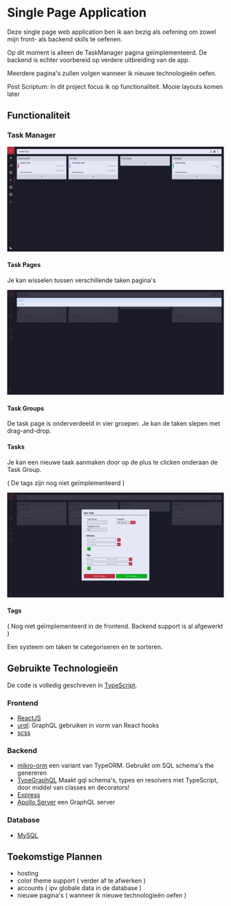 # Single Page Application
Deze single page web application ben ik aan bezig als oefening om zowel mijn front- als backend skills te oefenen. 

Op dit moment is alleen de TaskManager pagina geïmplementeerd. De backend is echter voorbereid op verdere uitbreiding van de app.

Meerdere pagina's zullen volgen wanneer ik nieuwe technologieën oefen.

Post Scriptum: In dit project focus ik op functionaliteit. Mooie layouts komen later

## Functionaliteit
### Task Manager
![Task Manager View](https://github.com/Ziothh/SPA/blob/master/readme_images/taskPage.png)

#### Task Pages
Je kan wisselen tussen verschillende taken pagina's

![Task Pages Switching](https://github.com/Ziothh/SPA/blob/master/readme_images/pageSwitching.png)


#### Task Groups
De task page is onderverdeeld in vier groepen. Je kan de taken slepen met drag-and-drop. 

#### Tasks
Je kan een nieuwe taak aanmaken door op de plus te clicken onderaan de Task Group. 

( De tags zijn nog niet geïmplementeerd )

![Task Creation Screen](https://github.com/Ziothh/SPA/blob/master/readme_images/taskCreationScreen.png)

#### Tags
( Nog niet geïmplementeerd in de frontend. Backend support is al afgewerkt )

Een systeem om taken te categoriseren en te sorteren.

## Gebruikte Technologieën
De code is volledig geschreven in [TypeScript]().
### Frontend
 - [ReactJS](https://reactjs.org)
 - [urql](https://formidable.com/open-source/urql/docs): GraphQL gebruiken in vorm van React hooks
 - [scss](https://sass-lang.com)
### Backend
 - [mikro-orm](https://mikro-orm.io/) een variant van TypeORM. Gebruikt om SQL schema's the genereren
 - [TypeGraphQL](https://typegraphql.com/docs/introduction.html) Maakt gql schema's, types en resolvers met TypeScript, door middel van classes en decorators!
 - [Express](https://expressjs.com)
 - [Apollo Server](https://www.apollographql.com/docs/apollo-server) een GraphQL server
### Database
 - [MySQL](https://www.mysql.com)

## Toekomstige Plannen
 - hosting
 - color theme support ( verder af te afwerken )
 - accounts ( ipv globale data in de database )
 - nieuwe pagina's ( wanneer ik nieuwe technologieën oefen )
